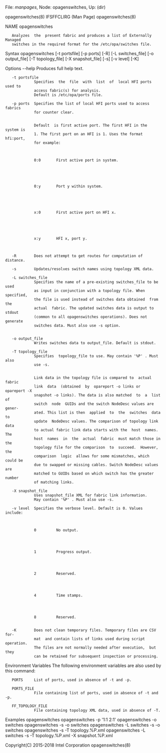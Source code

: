 File: *manpages*,  Node: opagenswitches,  Up: (dir)


opagenswitches(8)            IFSFFCLIRG (Man Page)           opagenswitches(8)



NAME
       opagenswitches



       Analyzes  the  present fabric and produces a list of Externally Managed
       switches in the required format for the /etc/opa/switches file.

Syntax
       opagenswitches [-t portsfile] [-p ports] [-R] [-L switches_file]
       [-o output_file] [-T topology_file] [-X snapshot_file] [-s] [-v  level]
       [-K]

Options
       --help    Produces full help text.

       -t portsfile
                 Specifies  the  file  with  list  of  local HFI ports used to
                 access fabric(s) for analysis.
                 Default is /etc/opa/ports file.

       -p ports  Specifies the list of local HFI ports used to access  fabrics
                 for counter clear.


                 Default  is first active port. The first HFI in the system is
                 1. The first port on an HFI is 1. Uses the format hfi:port,
                 for example:



                 0:0       First active port in system.





                 0:y       Port y within system.





                 x:0       First active port on HFI x.





                 x:y       HFI x, port y.



       -R        Does not attempt to get routes for computation of distance.

       -s        Updates/resolves switch names using topology XML data.

       -L switches_file
                 Specifies the name of a pre-existing switches_file to be used
                 as input in conjunction with a topology file. When specified,
                 the file is used instead of switches data obtained  from  the
                 actual  fabric. The updated switches data is output to stdout
                 (common to all opagenswitches operations). Does not  generate
                 switches data. Must also use -s option.


       -o output_file
                 Writes switches data to output_file. Default is stdout.

       -T topology_file
                 Specifies  topology_file to use. May contain '%P' . Must also
                 use -s.


                 Link data in the topology file is compared to  actual  fabric
                 link  data  (obtained  by  opareport -o links or opareport -X
                 snapshot -o links). The data is also matched  to  a  list  of
                 switch  node  GUIDs and the switch NodeDesc values are gener‐
                 ated. This list is then  applied  to  the  switches  data  to
                 update  NodeDesc values. The comparison of topology link data
                 to actual fabric link data starts with the  host  names.  The
                 host  names  in  the  actual  fabric  must match those in the
                 topology file for the comparison  to  succeed.  However,  the
                 comparison  logic  allows for some mismatches, which could be
                 due to swapped or missing cables. Switch NodeDesc values  are
                 matched to GUIDs based on which switch has the greater number
                 of matching links.

       -X snapshot_file
                 Uses snapshot_file XML for fabric link information.
                 May contain '%P' . Must also use -s.

       -v level  Specifies the verbose level. Default is 0. Values include:



                 0         No output.




                 1         Progress output.




                 2         Reserved.




                 4         Time stamps.




                 8         Reserved.


       -K        Does not clean temporary files. Temporary files are CSV  for‐
                 mat  and contain lists of links used during script operation.
                 The files are not normally needed after execution,  but  they
                 can be retained for subsequent inspection or processing.


Environment Variables
       The following environment variables are also used by this command:

       PORTS     List of ports, used in absence of -t and -p.

       PORTS_FILE
                 File containing list of ports, used in absence of -t and -p.

       FF_TOPOLOGY_FILE
                 File containing topology XML data, used in absence of -T.

Examples
       opagenswitches
       opagenswitches -p '1:1 2:1'
       opagenswitches -o switches
       opagenswitches -s -o switches
       opagenswitches -L switches -s -o switches
       opagenswitches -s -T topology.%P.xml
       opagenswitches -L switches -s -T topology.%P.xml -X snapshot.%P.xml



Copyright(C) 2015-2018         Intel Corporation             opagenswitches(8)
